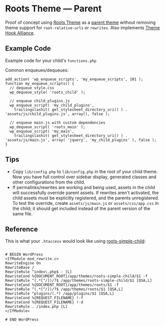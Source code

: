 # Roots Theme — Parent

Proof of concept using [Roots Theme](http://www.rootstheme.com/) as a [parent theme](http://codex.wordpress.org/Child_Themes) without removing theme support for `root-relative-urls` or `rewrites`. Also implements [Theme Hook Alliance](https://github.com/zamoose/themehookalliance).

## Example Code

Example code for your child's `functions.php`

Common enqueues/dequeues:

    add_action( 'wp_enqueue_scripts', 'my_enqueue_scripts', 101 );
    function my_enqueue_scripts() {
      // dequeue style.css
      wp_dequeue_style( 'roots_child' );
      
      // enqueue child_plugins.js
      wp_enqueue_script( 'my_child_plugins', 
        trailingslashit( get_stylesheet_directory_uri() ) . 'assets/js/child_plugins.js', array(), false );
      
      // enqueue main.js with custom dependencies
      wp_dequeue_script( 'roots_main' );
      wp_enqueue_script( 'my_main', 
        trailingslashit( get_stylesheet_directory_uri() ) . 'assets/js/main.js', array( 'jquery', 'my_child_plugins' ), false );
    }
    
## Tips

- Copy `lib/config.php` to `lib/config.php` in the root of your child theme. Now you have full control over sidebar display, generated classes and other configurations from the child.
- If permalinks/rewrites are working and being used, assets in the child will successfully override parent assets. If rewrites aren't activated, the child assets must be explicitly registered, and the parents unregistered. To test the override, create `assets/js/main.js` or `assets/css/app.css` in the child; it should get included instead of the parent version of the same file.

## Reference

This is what your `.htaccess` would look like using [roots-simple-child](https://github.com/leoj3n/roots-simple-child):

```

# BEGIN WordPress
<IfModule mod_rewrite.c>
RewriteEngine On
RewriteBase /
RewriteRule ^index\.php$ - [L]
RewriteCond %{DOCUMENT_ROOT}/app/themes/roots-simple-child/$1 -f
RewriteRule ^(.*[^/])/?$ /app/themes/roots-simple-child/$1 [QSA,L]
RewriteCond %{DOCUMENT_ROOT}/app/themes/roots/$1 -f
RewriteRule ^(.*[^/])/?$ /app/themes/roots/$1 [QSA,L]
RewriteRule ^plugins/(.*) /app/plugins/$1 [QSA,L]
RewriteCond %{REQUEST_FILENAME} !-f
RewriteCond %{REQUEST_FILENAME} !-d
RewriteRule . /index.php [L]
</IfModule>

# END WordPress

```
